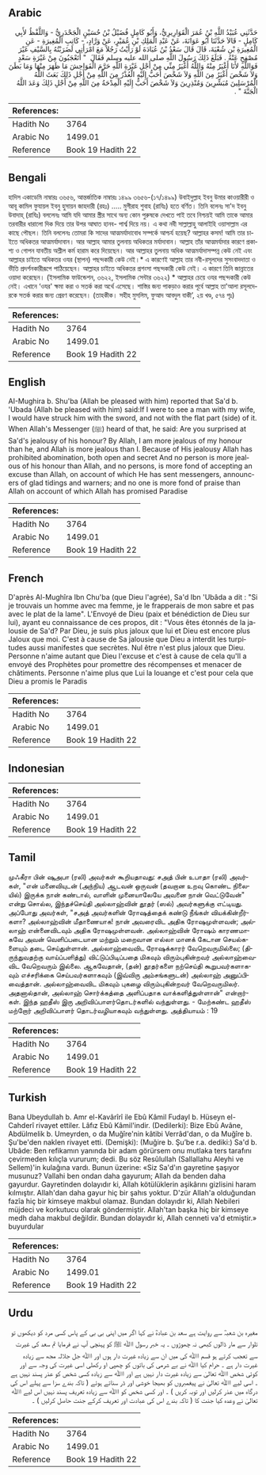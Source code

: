 ## Arabic


<div dir="rtl" lang="ar" style={{fontSize:'larger',backgroundColor:'#f8f9fa',padding:20}}>
حَدَّثَنِي عُبَيْدُ اللَّهِ بْنُ عُمَرَ الْقَوَارِيرِيُّ، وَأَبُو كَامِلٍ فُضَيْلُ بْنُ حُسَيْنٍ الْجَحْدَرِيُّ - وَاللَّفْظُ لأَبِي كَامِلٍ - قَالاَ حَدَّثَنَا أَبُو عَوَانَةَ، عَنْ عَبْدِ الْمَلِكِ بْنِ عُمَيْرٍ، عَنْ وَرَّادٍ، - كَاتِبِ الْمُغِيرَةِ - عَنِ الْمُغِيرَةِ بْنِ شُعْبَةَ، قَالَ قَالَ سَعْدُ بْنُ عُبَادَةَ لَوْ رَأَيْتُ رَجُلاً مَعَ امْرَأَتِي لَضَرَبْتُهُ بِالسَّيْفِ غَيْرَ مُصْفِحٍ عَنْهُ ‏.‏ فَبَلَغَ ذَلِكَ رَسُولَ اللَّهِ صلى الله عليه وسلم فَقَالَ ‏ "‏ أَتَعْجَبُونَ مِنْ غَيْرَةِ سَعْدٍ فَوَاللَّهِ لأَنَا أَغْيَرُ مِنْهُ وَاللَّهُ أَغْيَرُ مِنِّي مِنْ أَجْلِ غَيْرَةِ اللَّهِ حَرَّمَ الْفَوَاحِشَ مَا ظَهَرَ مِنْهَا وَمَا بَطَنَ وَلاَ شَخْصَ أَغْيَرُ مِنَ اللَّهِ وَلاَ شَخْصَ أَحَبُّ إِلَيْهِ الْعُذْرُ مِنَ اللَّهِ مِنْ أَجْلِ ذَلِكَ بَعَثَ اللَّهُ الْمُرْسَلِينَ مُبَشِّرِينَ وَمُنْذِرِينَ وَلاَ شَخْصَ أَحَبُّ إِلَيْهِ الْمِدْحَةُ مِنَ اللَّهِ مِنْ أَجْلِ ذَلِكَ وَعَدَ اللَّهُ الْجَنَّةَ ‏"‏ ‏.‏
</div>
<div style={{backgroundColor:'#f8f9fa',padding:20, marginBottom: 10}}><table> <thead> <tr> <th>References:</th> <th></th> </tr> </thead> <tbody><tr><td>Hadith No</td><td>3764</td></tr><tr><td>Arabic No</td><td>1499.01</td></tr><tr><td>Reference</td><td>Book 19 Hadith 22</td></tr></tbody></table></div>

## Bengali


<div dir="ltr" lang="bn" style={{fontSize:'larger',backgroundColor:'#f8f9fa',padding:20}}>
হাদিস একাডেমি নাম্বারঃ ৩৬৫৬, আন্তর্জাতিক নাম্বারঃ ১৪৯৯ ৩৬৫৬-(১৭/১৪৯৯) উবাইদুল্লাহ ইবনু উমার কাওয়ারীরী ও আবূ কামিল ফুযায়ল ইবনু হুসায়ন জাহদারী (রহঃ) ..... মুগীরাহ শুবাহ (রাযিঃ) হতে বর্ণিত। তিনি বলেনঃ সা'দ ইবনু উবাদাহ্ (রাযিঃ) বললেনঃ আমি যদি আমার স্ত্রীর সাথে অন্য কোন পুরুষকে দেখতে পাই তবে নিশ্চয়ই আমি তাকে আমার তরবারীর ধারালো দিক দিয়ে তার উপর আঘাত হানব- পার্শ্ব দিয়ে নয়। এ কথা নবী সাল্লাল্লাহু আলাইহি ওয়াসাল্লাম এর কাছে পৌছল। তিনি বললেনঃ তোমরা কি সাদের আত্মমর্যাদাবোধ সম্পর্কে আশ্চর্য হয়েছ? আল্লাহর কসম! আমি তার চাইতে অধিকতর আত্মমর্যাদাবান। আর আল্লাহ আমার তুলনায় অধিকতর মর্যাদাবান। আল্লাহ তাঁর আত্মমর্যাদার কারণে প্রকাশ্য ও গোপন যাবতীয় অশ্লীল কর্ম হারাম করে দিয়েছেন। আর আল্লাহর তুলনায় অধিক আত্মমর্যাদাসম্পন্ন কেউ নেই এবং আল্লাহর চাইতে অধিকতর ওযর (স্থাপন) পছন্দকারী কেউ নেই।* এ কারণেই আল্লাহ তার নবী-রসূলদের সুসংবাদদাতা ও ভীতি প্রদর্শনকারীরূপে পাঠিয়েছেন। আল্লাহর চাইতে অধিকতর প্রশংসা পছন্দকারী কেউ নেই। এ কারণে তিনি জান্নাতের ওয়াদা করেছেন। (ইসলামিক ফাউন্ডেশন, ৩৬২২, ইসলামিক সেন্টার ৩৬২২) * আল্লাহর চেয়ে ওযর পছন্দকারী কেউ নেই। এখানে ‘ওযর' ক্ষমা করা ও সতর্ক করা অর্থে এসেছে। শাস্তির জন্য পাকড়াও করার পূর্বে আল্লাহ তা'আলা রসূলদেরকে সতর্ক করার জন্য প্রেরণ করেছেন। (তাহকীক। সহীহ মুসলিম, ফুআদ আবদুল বাকী’, ২য় খণ্ড, ৫৭৪ পৃঃ)
</div>
<div style={{backgroundColor:'#f8f9fa',padding:20, marginBottom: 10}}><table> <thead> <tr> <th>References:</th> <th></th> </tr> </thead> <tbody><tr><td>Hadith No</td><td>3764</td></tr><tr><td>Arabic No</td><td>1499.01</td></tr><tr><td>Reference</td><td>Book 19 Hadith 22</td></tr></tbody></table></div>

## English


<div dir="ltr" lang="en" style={{fontSize:'larger',backgroundColor:'#f8f9fa',padding:20}}>
AI-Mughira b. Shu'ba (Allah be pleased with him) reported that Sa'd b. 'Ubada (Allah be pleased with him) said:If I were to see a man with my wife, I would have struck him with the sword, and not with the flat part (side) of it. When Allah's Messenger (ﷺ) heard of that, he said: Are you surprised at Sa'd's jealousy of his honour? By Allah, I am more jealous of my honour than he, and Allah is more jealous than I. Because of His jealousy Allah has prohibited abomination, both open and secret And no person is more jealous of his honour than Allah, and no persons, is more fond of accepting an excuse than Allah, on account of which He has sent messengers, announcers of glad tidings and warners; and no one is more fond of praise than Allah on account of which Allah has promised Paradise
</div>
<div style={{backgroundColor:'#f8f9fa',padding:20, marginBottom: 10}}><table> <thead> <tr> <th>References:</th> <th></th> </tr> </thead> <tbody><tr><td>Hadith No</td><td>3764</td></tr><tr><td>Arabic No</td><td>1499.01</td></tr><tr><td>Reference</td><td>Book 19 Hadith 22</td></tr></tbody></table></div>

## French


<div dir="ltr" lang="fr" style={{fontSize:'larger',backgroundColor:'#f8f9fa',padding:20}}>
D'après Al-Mughîra Ibn Chu'ba (que Dieu l'agrée), Sa'd Ibn 'Ubâda a dit : "Si je trouvais un homme avec ma femme, je le frapperais de mon sabre et pas avec le plat de la lame". L'Envoyé de Dieu (paix et bénédiction de Dieu sur lui), ayant eu connaissance de ces propos, dit : "Vous êtes étonnés de la jalousie de Sa'd? Par Dieu, je suis plus jaloux que lui et Dieu est encore plus Jaloux que moi. C'est à cause de Sa jalousie que Dieu a interdit les turpitudes aussi manifestes que secrètes. Nul être n'est plus jaloux que Dieu. Personne n'aime autant que Dieu l'excuse et c'est à cause de cela qu'Il a envoyé des Prophètes pour promettre des récompenses et menacer de châtiments. Personne n'aime plus que Lui la louange et c'est pour cela que Dieu a promis le Paradis
</div>
<div style={{backgroundColor:'#f8f9fa',padding:20, marginBottom: 10}}><table> <thead> <tr> <th>References:</th> <th></th> </tr> </thead> <tbody><tr><td>Hadith No</td><td>3764</td></tr><tr><td>Arabic No</td><td>1499.01</td></tr><tr><td>Reference</td><td>Book 19 Hadith 22</td></tr></tbody></table></div>

## Indonesian


<div dir="ltr" lang="id" style={{fontSize:'larger',backgroundColor:'#f8f9fa',padding:20}}>

</div>
<div style={{backgroundColor:'#f8f9fa',padding:20, marginBottom: 10}}><table> <thead> <tr> <th>References:</th> <th></th> </tr> </thead> <tbody><tr><td>Hadith No</td><td>3764</td></tr><tr><td>Arabic No</td><td>1499.01</td></tr><tr><td>Reference</td><td>Book 19 Hadith 22</td></tr></tbody></table></div>

## Tamil


<div dir="ltr" lang="ta" style={{fontSize:'larger',backgroundColor:'#f8f9fa',padding:20}}>
முஃகீரா பின் ஷுஅபா (ரலி) அவர்கள் கூறியதாவது: சஅத் பின் உபாதா (ரலி) அவர்கள், "என் மனைவியுடன் (அந்நிய) ஆடவன் ஒருவன் (தவறான உறவு கொண்ட நிலையில்) இருக்க நான் கண்டால், வாளின் முனையாலேயே அவனை நான் வெட்டுவேன்" என்று சொல்ல, இந்தச்செய்தி அல்லாஹ்வின் தூதர் (ஸல்) அவர்களுக்கு எட்டியது. அப்போது அவர்கள், "சஅத் அவர்களின் ரோஷத்தைக் கண்டு நீங்கள் வியக்கின்றீர்களா? அல்லாஹ்வின் மீதாணையாக! நான் அவரைவிட அதிக ரோஷமுள்ளவன்; அல்லாஹ் என்னைவிடவும் அதிக ரோஷமுள்ளவன். அல்லாஹ்வின் ரோஷம் காரணமாகவே அவன் வெளிப்படையான மற்றும் மறைவான எல்லா மானக் கேடான செயல்களையும் தடை செய்துள்ளான். அல்லாஹ்வைவிட ரோஷக்காரர் வேறெவருமில்லை; (திருந்துவதற்கு வாய்ப்பளித்து) விட்டுப்பிடிப்பதை மிகவும் விரும்புகின்றவர் அல்லாஹ்வைவிட வேறெவரும் இல்லை. ஆகவேதான், (தன்) தூதர்களை நற்செய்தி கூறுபவர்களாகவும் எச்சரிக்கை செய்பவர்களாகவும் (இவ்விரு அம்சங்களுடன்) அல்லாஹ் அனுப்பிவைத்தான். அல்லாஹ்வைவிட மிகவும் புகழை விரும்புகின்றவர் வேறெவருமிலர். அதனால்தான், அல்லாஹ் சொர்க்கத்தை அளிப்பதாக வாக்களித்துள்ளான்" என்றார்கள். இந்த ஹதீஸ் இரு அறிவிப்பாளர்தொடர்களில் வந்துள்ளது. - மேற்கண்ட ஹதீஸ் மற்றோர் அறிவிப்பாளர் தொடர்வழியாகவும் வந்துள்ளது. அத்தியாயம் : 19
</div>
<div style={{backgroundColor:'#f8f9fa',padding:20, marginBottom: 10}}><table> <thead> <tr> <th>References:</th> <th></th> </tr> </thead> <tbody><tr><td>Hadith No</td><td>3764</td></tr><tr><td>Arabic No</td><td>1499.01</td></tr><tr><td>Reference</td><td>Book 19 Hadith 22</td></tr></tbody></table></div>

## Turkish


<div dir="ltr" lang="tr" style={{fontSize:'larger',backgroundColor:'#f8f9fa',padding:20}}>
Bana Ubeydullah b. Amr el-Kavârîrî ile Ebû Kâmil Fudayl b. Hüseyn el-Cahderî rivayet ettiler. Lâfız Ebû Kâmil'indir. (Dedilerki): Bize Ebû Avâne, Abdülmelik b. Umeyrden, o da Muğîre'nin kâtibi Verrâd'dan, o da Muğîre b. Şu'be'den naklen rivayet etti. (Demişki): (Muğire b. Şu’be r.a. dediki:) Sa'd b. Ubâde: Ben refikamın yanında bir adam görürsem onu mutlaka ters tarafını çevirmeden kılıçla vururum; dedi. Bu söz Resûlullah (Sallallahu Aleyhi ve Sellem)'in kulağına vardı. Bunun üzerine: «Siz Sa'd'ın gayretine şaşıyor musunuz? Vallahi ben ondan daha gayurum; Allah da benden daha gayurdur. Gayretinden dolayıdır ki, Allah kötülüklerin aşikârını gizlisini haram kılmıştır. Allah'dan daha gayur hiç bir şahıs yoktur. D'zür Allah'a olduğundan fazîa hiç bir kimseye makbul olamaz. Bundan dolayıdır ki, Allah Nebileri müjdeci ve korkutucu olarak göndermiştir. Allah'tan başka hiç bir kimseye medh daha makbul değildir. Bundan dolayıdır ki, Allah cenneti va'd etmiştir.» buyurdular
</div>
<div style={{backgroundColor:'#f8f9fa',padding:20, marginBottom: 10}}><table> <thead> <tr> <th>References:</th> <th></th> </tr> </thead> <tbody><tr><td>Hadith No</td><td>3764</td></tr><tr><td>Arabic No</td><td>1499.01</td></tr><tr><td>Reference</td><td>Book 19 Hadith 22</td></tr></tbody></table></div>

## Urdu


<div dir="rtl" lang="ur" style={{fontSize:'larger',backgroundColor:'#f8f9fa',padding:20}}>
مغیرہ بن شعبہؓ سے روایت ہے سعد بن عبادہؓ نے کہا اگر میں اپنی بی بی کے پاس کسی مرد کو دیکھوں تو تلوار سے مار ڈالوں کبھی نہ چھوڑوں ۔ یہ خبر رسول اﷲ ﷺ کو پہنچی آپ نے فرمایا تم سعد کی غیرت سے تعجب کرتے ہو قسم اﷲ کی میں ان سے زیادہ غیرت دار ہوں اور اﷲ جل جلالہ مجھ سے زیادہ غیرت دار ہے ۔ حرام کیا اﷲ نے بے شرمی کی باتوں کو چھپی او رکھلی اسی غیرت کی وجہ سے اور کوئی شخص اﷲ تعالیٰ سے زیادہ غیرت دار نہیں ہے اور اﷲ سے زیادہ کسی شخص کو عذر پسند نہیں ہے ۔ اسی لیے اﷲ تعالیٰ نے پیغمبروں کو بھیجا خوشی اور ڈر سناتے ہوئے ( تاکہ بندے سزا سے پہلے اس کی درگاہ میں عذر کرلیں اور توبہ کریں ) ۔ اور کسی شخص کو اﷲ سے زیادہ تعریف پسند نہیں اس لیے اﷲ تعالیٰ نے وعدہ کیا جنت کا ( تاکہ بندے اس کی عبادت اور تعریف کرکے جنت حاصل کرلیں ) ۔
</div>
<div style={{backgroundColor:'#f8f9fa',padding:20, marginBottom: 10}}><table> <thead> <tr> <th>References:</th> <th></th> </tr> </thead> <tbody><tr><td>Hadith No</td><td>3764</td></tr><tr><td>Arabic No</td><td>1499.01</td></tr><tr><td>Reference</td><td>Book 19 Hadith 22</td></tr></tbody></table></div>
